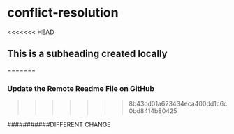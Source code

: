 # conflict-resolution
<<<<<<< HEAD
## This is a subheading created locally
=======
### Update the Remote Readme File on GitHub
>>>>>>> 8b43cd01a623434eca400dd1c6c0bd8414b80425


###########DIFFERENT CHANGE
